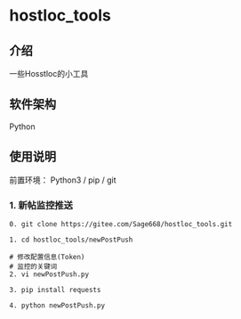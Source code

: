 # hostloc_tools

## 介绍
一些Hosstloc的小工具

## 软件架构
Python

## 使用说明

前置环境： Python3 / pip / git

### 1. 新帖监控推送

    0. git clone https://gitee.com/Sage668/hostloc_tools.git

    1. cd hostloc_tools/newPostPush
    
    # 修改配置信息(Token)
    # 监控的关键词
    2. vi newPostPush.py 
    
    3. pip install requests
    
    4. python newPostPush.py